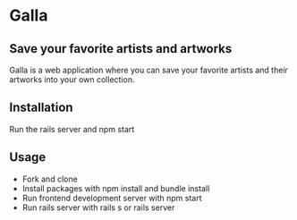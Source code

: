 # Galla

## Save your favorite artists and artworks

Galla is a web application where you can save your favorite artists and their artworks into your own collection. 

## Installation

Run the rails server and npm start


## Usage

* Fork and clone
* Install packages with npm install and bundle install
* Run frontend development server with npm start
* Run rails server with rails s or rails server
